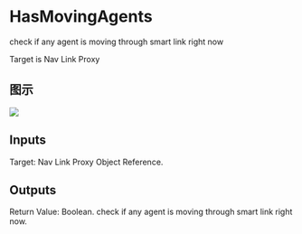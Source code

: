# HasMovingAgents

check if any agent is moving through smart link right now

Target is Nav Link Proxy

## 图示

![]($-20221218-17472288.png)

## Inputs

Target: Nav Link Proxy Object Reference.  

## Outputs

Return Value: Boolean. check if any agent is moving through smart link right now.

